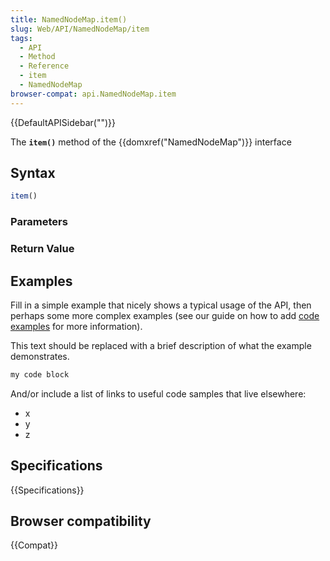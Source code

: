 ```yaml
---
title: NamedNodeMap.item()
slug: Web/API/NamedNodeMap/item
tags:
  - API
  - Method
  - Reference
  - item
  - NamedNodeMap
browser-compat: api.NamedNodeMap.item
---
```

{{DefaultAPISidebar("")}}

The **`item()`** method of the {{domxref("NamedNodeMap")}} interface 

## Syntax

```js
item()
```

### Parameters



### Return Value



## Examples

Fill in a simple example that nicely shows a typical usage of the API, then perhaps some more complex examples (see our guide on how to add [code examples](/en-US/docs/MDN/Contribute/Structures/Code_examples) for more information).

This text should be replaced with a brief description of what the example demonstrates.

```js
my code block
```

And/or include a list of links to useful code samples that live elsewhere:

*   x
*   y
*   z

## Specifications

{{Specifications}}

## Browser compatibility

{{Compat}}

